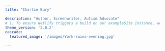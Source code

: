 ```yaml
---
title: "Charlie Bury"

description: "Author, Screenwriter, Autism Advocate"
# 1. To ensure Netlify triggers a build on our exampleSite instance, we need to change a file in the exampleSite directory.
theme_version: '2.8.2'
cascade:
  featured_image: '/images/York-ruins-evening.jpg'

---
```

